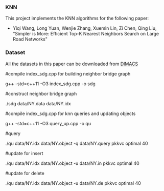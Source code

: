 ### KNN
This project implements the KNN algorithms for the following paper:
* Yiqi Wang, Long Yuan,  Wenjie Zhang, Xuemin Lin, Zi Chen, Qing Liu, "Simpler is More: Efficient Top-K Nearest Neighbors Search on Large Road Networks"

### Dataset

All the datasets in this paper can be downloaded from [DIMACS](http://www.diag.uniroma1.it/~challenge9/)

#compile index_sdg.cpp for building neighbor bridge graph

g++ -std=c++11 -O3 index_sdg.cpp -o sdg


#construct neighbor bridge graph

./sdg data/NY.data data/NY.idx

#compile index_sdg.cpp for knn queries and updating objects

g++ -std=c++11 -O3 query_up.cpp -o qu

#query

./qu data/NY.idx data/NY.object -q data/NY.query pkkvc optimal 40

#update for insert

./qu data/NY.idx data/NY.object -u data/NY.in pkkvc optimal 40

#update for delete

./qu data/NY.idx data/NY.object -u data/NY.de pkkvc optimal 40
